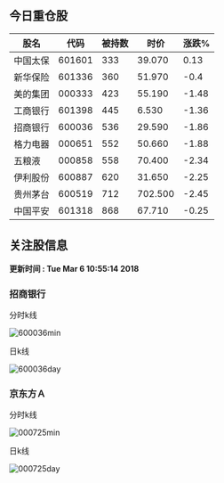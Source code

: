 
## 今日重仓股 

|股名|代码|被持数|时价|涨跌%|
|---|---|---|---|---|
|中国太保|601601|333|39.070|0.13|
|新华保险|601336|360|51.970|-0.4|
|美的集团|000333|423|55.190|-1.48|
|工商银行|601398|445|6.530|-1.36|
|招商银行|600036|536|29.590|-1.86|
|格力电器|000651|552|50.660|-1.88|
|五粮液|000858|558|70.400|-2.34|
|伊利股份|600887|620|31.650|-2.25|
|贵州茅台|600519|712|702.500|-2.45|
|中国平安|601318|868|67.710|-0.25|

## 关注股信息
**更新时间 : Tue Mar  6 10:55:14 2018**
### 招商银行 
分时k线

![600036min](http://image.sinajs.cn/newchart/min/n/sh600036.gif)

日k线

![600036day](http://image.sinajs.cn/newchart/daily/n/sh600036.gif)

### 京东方Ａ 
分时k线

![000725min](http://image.sinajs.cn/newchart/min/n/sz000725.gif)

日k线

![000725day](http://image.sinajs.cn/newchart/daily/n/sz000725.gif)
